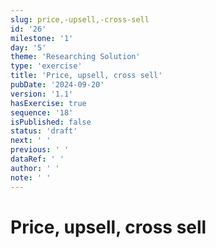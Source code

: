 ```yaml
---
slug: price,-upsell,-cross-sell
id: '26'
milestone: '1'
day: '5'
theme: 'Researching Solution'
type: 'exercise'
title: 'Price, upsell, cross sell'
pubDate: '2024-09-20'
version: '1.1'
hasExercise: true
sequence: '18'
isPublished: false
status: 'draft'
next: ' '
previous: ' '
dataRef: ' '
author: ' '
note: ' '
---
```

# Price, upsell, cross sell